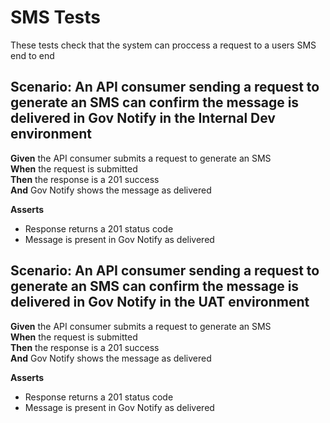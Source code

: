 # SMS Tests

These tests check that the system can proccess a request to a users SMS end to end


## Scenario: An API consumer sending a request to generate an SMS can confirm the message is delivered in Gov Notify in the Internal Dev environment

**Given** the API consumer submits a request to generate an SMS
<br/>
**When** the request is submitted
<br/>
**Then** the response is a 201 success
<br/>
**And** Gov Notify shows the message as delivered
<br/>

**Asserts**
- Response returns a 201 status code
- Message is present in Gov Notify as delivered


## Scenario: An API consumer sending a request to generate an SMS can confirm the message is delivered in Gov Notify in the UAT environment

**Given** the API consumer submits a request to generate an SMS
<br/>
**When** the request is submitted
<br/>
**Then** the response is a 201 success
<br/>
**And** Gov Notify shows the message as delivered
<br/>

**Asserts**
- Response returns a 201 status code
- Message is present in Gov Notify as delivered
